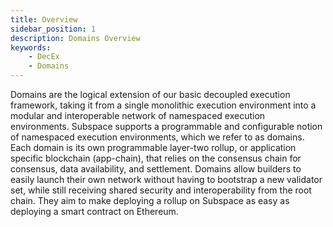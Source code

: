 ```yaml
---
title: Overview
sidebar_position: 1
description: Domains Overview
keywords:
    - DecEx
    - Domains
---
```

Domains are the logical extension of our basic decoupled execution framework, taking it from a single monolithic execution environment into a modular and interoperable network of namespaced execution environments. Subspace supports a programmable and configurable notion of namespaced execution environments, which we refer to as domains. Each domain is its own programmable layer-two rollup, or application specific blockchain (app-chain), that relies on the consensus chain for consensus, data availability, and settlement. Domains allow builders to easily launch their own network without having to bootstrap a new validator set, while still receiving shared security and interoperability from the root chain. They aim to make deploying a rollup on Subspace as easy as deploying a smart contract on Ethereum. 